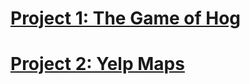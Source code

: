 # [Project 1: The Game of Hog](http://inst.eecs.berkeley.edu/~cs61a/fa18/proj/hog/)

# [Project 2: Yelp Maps](http://inst.eecs.berkeley.edu/~cs61a/fa18/proj/maps/)
